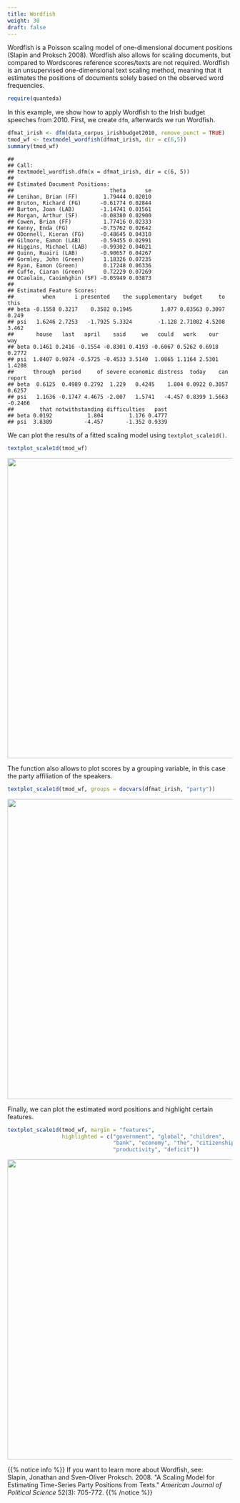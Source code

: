 ```yaml
---
title: Wordfish
weight: 30
draft: false
---
```


Wordfish is a Poisson scaling model of one-dimensional document positions (Slapin and Proksch 2008). Wordfish also allows for scaling documents, but compared to Wordscores reference scores/texts are not required. Wordfish is an unsupervised one-dimensional text scaling method, meaning that it estimates the positions of documents solely based on the observed word frequencies. 


```r
require(quanteda)
```

In this example, we show how to apply Wordfish to the Irish budget speeches from 2010. First, we create `dfm`, afterwards we run Wordfish.


```r
dfmat_irish <- dfm(data_corpus_irishbudget2010, remove_punct = TRUE)
tmod_wf <- textmodel_wordfish(dfmat_irish, dir = c(6,5))
summary(tmod_wf)
```

```
## 
## Call:
## textmodel_wordfish.dfm(x = dfmat_irish, dir = c(6, 5))
## 
## Estimated Document Positions:
##                              theta      se
## Lenihan, Brian (FF)        1.79444 0.02010
## Bruton, Richard (FG)      -0.61774 0.02844
## Burton, Joan (LAB)        -1.14741 0.01561
## Morgan, Arthur (SF)       -0.08380 0.02900
## Cowen, Brian (FF)          1.77416 0.02333
## Kenny, Enda (FG)          -0.75762 0.02642
## ODonnell, Kieran (FG)     -0.48645 0.04310
## Gilmore, Eamon (LAB)      -0.59455 0.02991
## Higgins, Michael (LAB)    -0.99302 0.04021
## Quinn, Ruairi (LAB)       -0.90657 0.04267
## Gormley, John (Green)      1.18326 0.07235
## Ryan, Eamon (Green)        0.17248 0.06336
## Cuffe, Ciaran (Green)      0.72229 0.07269
## OCaolain, Caoimhghin (SF) -0.05949 0.03873
## 
## Estimated Feature Scores:
##         when      i presented    the supplementary  budget     to  this
## beta -0.1558 0.3217    0.3582 0.1945         1.077 0.03563 0.3097 0.249
## psi   1.6246 2.7253   -1.7925 5.3324        -1.128 2.71082 4.5208 3.462
##       house   last   april    said     we   could   work    our    way
## beta 0.1461 0.2416 -0.1554 -0.8301 0.4193 -0.6067 0.5262 0.6918 0.2772
## psi  1.0407 0.9874 -0.5725 -0.4533 3.5140  1.0865 1.1164 2.5301 1.4208
##      through  period     of severe economic distress  today    can  report
## beta  0.6125  0.4989 0.2792  1.229   0.4245    1.804 0.0922 0.3057  0.6257
## psi   1.1636 -0.1747 4.4675 -2.007   1.5741   -4.457 0.8399 1.5663 -0.2466
##        that notwithstanding difficulties   past
## beta 0.0192           1.804        1.176 0.4777
## psi  3.8389          -4.457       -1.352 0.9339
```

We can plot the results of a fitted scaling model using `textplot_scale1d()`.


```r
textplot_scale1d(tmod_wf)
```

<img src="/machine-learning/wordfish.en_files/figure-html/unnamed-chunk-3-1.png" width="672" />

The function also allows to plot scores by a grouping variable, in this case the party affiliation of the speakers.


```r
textplot_scale1d(tmod_wf, groups = docvars(dfmat_irish, "party"))
```

<img src="/machine-learning/wordfish.en_files/figure-html/unnamed-chunk-4-1.png" width="672" />

Finally, we can plot the estimated word positions and highlight certain features.


```r
textplot_scale1d(tmod_wf, margin = "features", 
                 highlighted = c("government", "global", "children", 
                                 "bank", "economy", "the", "citizenship",
                                 "productivity", "deficit"))
```

<img src="/machine-learning/wordfish.en_files/figure-html/unnamed-chunk-5-1.png" width="672" />

{{% notice info %}}
If you want to learn more about Wordfish, see:  
Slapin, Jonathan and Sven-Oliver Proksch. 2008. "A Scaling Model for Estimating Time-Series Party Positions from Texts." _American Journal of Political Science_ 52(3): 705-772.
{{% /notice %}}
